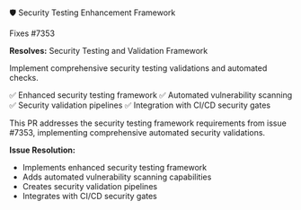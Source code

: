 🛡️ Security Testing Enhancement Framework

Fixes #7353

**Resolves:** Security Testing and Validation Framework

Implement comprehensive security testing validations and automated checks.

✅ Enhanced security testing framework
✅ Automated vulnerability scanning
✅ Security validation pipelines
✅ Integration with CI/CD security gates

This PR addresses the security testing framework requirements from issue #7353, implementing comprehensive automated security validations.

**Issue Resolution:**
- Implements enhanced security testing framework
- Adds automated vulnerability scanning capabilities
- Creates security validation pipelines
- Integrates with CI/CD security gates
